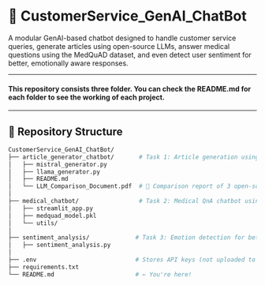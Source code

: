 # 🤖 CustomerService_GenAI_ChatBot

A modular GenAI-based chatbot designed to handle customer service queries, generate articles using open-source LLMs, answer medical questions using the MedQuAD dataset, and even detect user sentiment for better, emotionally aware responses.

---
#### This repository consists three folder. You can check the README.md for each folder to see the working of each project.

-----

## 📁 Repository Structure

```bash
CustomerService_GenAI_ChatBot/
├── article_generator_chatbot/       # Task 1: Article generation using open-source LLMs
│   ├── mistral_generator.py
│   ├── llama_generator.py
│   ├── README.md
│   └── LLM_Comparison_Document.pdf  # 📄 Comparison report of 3 open-source LLMs
│
├── medical_chatbot/                 # Task 2: Medical QnA chatbot using MedQuAD
│   ├── streamlit_app.py
│   ├── medquad_model.pkl
│   └── utils/
│
├── sentiment_analysis/             # Task 3: Emotion detection for better chatbot responses
│   ├── sentiment_analysis.py
│
├── .env                            # Stores API keys (not uploaded to GitHub)
├── requirements.txt
└── README.md                       # ← You're here!
